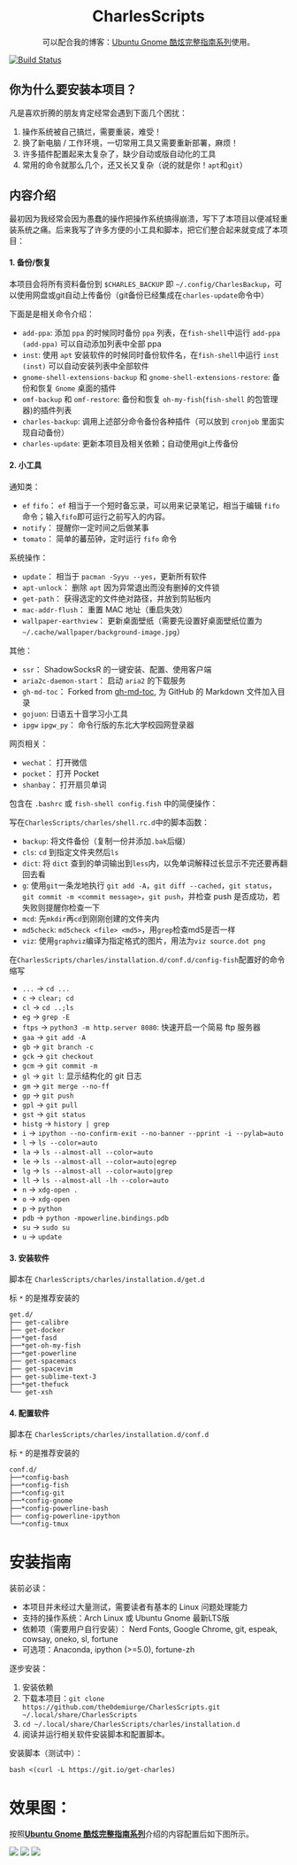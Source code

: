 <h1 align="center">CharlesScripts</h1>
<p align="center">可以配合我的博客：<a href="https://the0demiurge.blogspot.jp/2017/02/ubuntu-gnome.html">Ubuntu Gnome 酷炫完整指南系列</a>使用。</p>


[![Build Status](https://travis-ci.org/the0demiurge/CharlesScripts.svg?branch=master)](https://travis-ci.org/the0demiurge/CharlesScripts)


## 你为什么要安装本项目？ ##

凡是喜欢折腾的朋友肯定经常会遇到下面几个困扰：

1. 操作系统被自己搞烂，需要重装，难受！
2. 换了新电脑 / 工作环境，一切常用工具又需要重新部署，麻烦！
3. 许多插件配置起来太复杂了，缺少自动或版自动化的工具
4. 常用的命令就那么几个，还又长又复杂（说的就是你！`apt`和`git`）


## 内容介绍 ##

最初因为我经常会因为愚蠢的操作把操作系统搞得崩溃，写下了本项目以便减轻重装系统之痛。后来我写了许多方便的小工具和脚本，把它们整合起来就变成了本项目：

#### 1. 备份/恢复 ####

本项目会将所有资料备份到 `$CHARLES_BACKUP` 即 `~/.config/CharlesBackup`，可以使用网盘或git自动上传备份（git备份已经集成在`charles-update`命令中）

下面是是相关命令介绍：

- `add-ppa`: 添加 `ppa` 的时候同时备份 `ppa` 列表，在`fish-shell`中运行 `add-ppa (add-ppa)` 可以自动添加列表中全部 ppa
- `inst`: 使用 `apt` 安装软件的时候同时备份软件名，在`fish-shell`中运行 `inst (inst)` 可以自动安装列表中全部软件
- `gnome-shell-extensions-backup` 和 `gnome-shell-extensions-restore`: 备份和恢复 `Gnome` 桌面的插件
- `omf-backup` 和 `omf-restore`: 备份和恢复 `oh-my-fish`(`fish-shell` 的包管理器)的插件列表
- `charles-backup`: 调用上述部分命令备份各种插件（可以放到 `cronjob` 里面实现自动备份）
- `charles-update`: 更新本项目及相关依赖；自动使用git上传备份

#### 2. 小工具 ####

通知类：

- `ef` `fifo`： `ef` 相当于一个短时备忘录，可以用来记录笔记，相当于编辑 `fifo` 命令；输入`fifo`即可运行之前写入的内容。
- `notify`： 提醒你一定时间之后做某事 
- `tomato`： 简单的蕃茄钟，定时运行 `fifo` 命令

系统操作：

- `update`： 相当于 `pacman -Syyu --yes`，更新所有软件
- `apt-unlock`： 删除 `apt` 因为异常退出而没有删掉的文件锁
- `get-path`： 获得选定的文件绝对路径，并放到剪贴板内
- `mac-addr-flush`： 重置 MAC 地址（重启失效）
- `wallpaper-earthview`： 更新桌面壁纸（需要先设置好桌面壁纸位置为 `~/.cache/wallpaper/background-image.jpg`）

其他：

- `ssr`： ShadowSocksR 的一键安装、配置、使用客户端
- `aria2c-daemon-start`： 启动 `aria2` 的下载服务
- `gh-md-toc`： Forked from [gh-md-toc](https://github.com/ekalinin/github-markdown-toc), 为 GitHub 的 Markdown 文件加入目录
- `gojuon`: 日语五十音学习小工具
- `ipgw` `ipgw_py`： 命令行版的东北大学校园网登录器


网页相关：

- `wechat`： 打开微信
- `pocket`： 打开 Pocket
- `shanbay`： 打开扇贝单词

包含在 `.bashrc` 或 `fish-shell config.fish` 中的简便操作：

写在`CharlesScripts/charles/shell.rc.d`中的脚本函数：

- `backup`: 将文件备份（复制一份并添加`.bak`后缀）
- `cls`: `cd` 到指定文件夹然后`ls`
- `dict`: 将 `dict` 查到的单词输出到`less`内，以免单词解释过长显示不完还要再翻回去看
- `g`: 使用`git`一条龙地执行 `git add -A`，`git diff --cached`，`git status`，`git commit -m <commit message>`，`git push`，并检查 push 是否成功，若失败则提醒你检查一下
- `mcd`: 先`mkdir`再`cd`到刚刚创建的文件夹内
- `md5check`: `md5check <file> <md5>`，用`grep`检查md5是否一样
- `viz`: 使用`graphviz`编译为指定格式的图片，用法为`viz source.dot png`

在`CharlesScripts/charles/installation.d/conf.d/config-fish`配置好的命令缩写

- `...` -> `cd ...`
- `c` -> `clear; cd`
- `cl` -> `cd ..;ls`
- `eg` -> `grep -E`
- `ftps` -> `python3 -m http.server 8080`: 快速开启一个简易 ftp 服务器
- `gaa` -> `git add -A`
- `gb` -> `git branch -c`
- `gck` -> `git checkout`
- `gcm` -> `git commit -m`
- `gl` -> `git l`: 显示结构化的 git 日志
- `gm` -> `git merge --no-ff`
- `gp` -> `git push`
- `gpl` -> `git pull`
- `gst` -> `git status`
- `histg` -> `history | grep`
- `i` -> `ipython --no-confirm-exit --no-banner --pprint -i --pylab=auto`
- `l` -> `ls --color=auto`
- `la` -> `ls --almost-all --color=auto`
- `le` -> `ls --almost-all --color=auto|egrep`
- `lg` -> `ls --almost-all --color=auto|grep`
- `ll` -> `ls --almost-all -lh --color=auto`
- `n` -> `xdg-open .`
- `o` -> `xdg-open`
- `p` -> `python`
- `pdb` -> `python -mpowerline.bindings.pdb`
- `su` -> `sudo su`
- `u` -> `update`



#### 3. 安装软件 ####

脚本在 `CharlesScripts/charles/installation.d/get.d`

标 `*` 的是推荐安装的

```
get.d/
├── get-calibre
├── get-docker
├──*get-fasd
├──*get-oh-my-fish
├──*get-powerline
├── get-spacemacs
├── get-spacevim
├── get-sublime-text-3
├──*get-thefuck
└── get-xsh

```

#### 4. 配置软件 ####

脚本在 `CharlesScripts/charles/installation.d/conf.d`

标 `*` 的是推荐安装的

```
conf.d/
├──*config-bash
├──*config-fish
├──*config-git
├──*config-gnome
├──*config-powerline-bash
├── config-powerline-ipython
└──*config-tmux

```

# 安装指南 #
装前必读：

- 本项目并未经过大量测试，需要读者有基本的 Linux 问题处理能力
- 支持的操作系统：Arch Linux 或 Ubuntu Gnome 最新LTS版
- 依赖项（需要用户自行安装）： Nerd Fonts, Google Chrome, git, espeak, cowsay, oneko, sl, fortune
- 可选项：Anaconda, ipython (>=5.0), fortune-zh

逐步安装：

1. 安装依赖
2. 下载本项目：`git clone https://github.com/the0demiurge/CharlesScripts.git ~/.local/share/CharlesScripts`
3. `cd ~/.local/share/CharlesScripts/charles/installation.d`
4. 阅读并运行相关软件安装脚本和配置脚本。

安装脚本（测试中）：

`bash <(curl -L https://git.io/get-charles)`

# 效果图： #

按照[**Ubuntu Gnome 酷炫完整指南系列**](https://the0demiurge.blogspot.jp/2017/02/ubuntu-gnome.html)介绍的内容配置后如下图所示。

![](figs/1.png)
![](figs/2.png)
![](figs/3.png)

